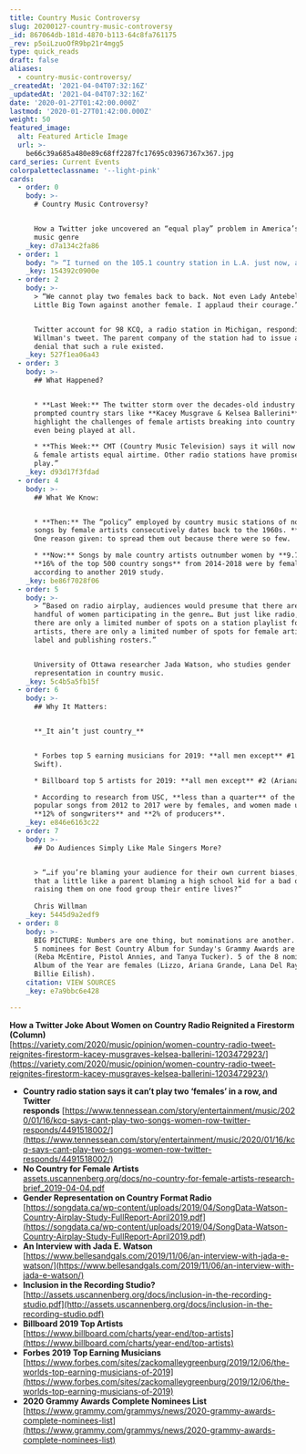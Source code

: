 ```yaml
---
title: Country Music Controversy
slug: 20200127-country-music-controversy
_id: 867064db-181d-4870-b113-64c8fa761175
_rev: p5oiLzuoOfR9bp21r4mgg5
type: quick_reads
draft: false
aliases:
  - country-music-controversy/
_createdAt: '2021-04-04T07:32:16Z'
_updatedAt: '2021-04-04T07:32:16Z'
date: '2020-01-27T01:42:00.000Z'
lastmod: '2020-01-27T01:42:00.000Z'
weight: 50
featured_image:
  alt: Featured Article Image
  url: >-
    be66c39a685a480e89c68ff2287fc17695c03967367x367.jpg
card_series: Current Events
colorpaletteclassname: '--light-pink'
cards:
  - order: 0
    body: >-
      # Country Music Controversy?


      How a Twitter joke uncovered an “equal play” problem in America’s oldest
      music genre
    _key: d7a134c2fa86
  - order: 1
    body: "> “I turned on the 105.1 country station in L.A. just now, and they were playing the new song by Gabby Barrett, and then, without any pause or interruption at all, they went into a\_Kelsea Ballerini\_song. Can’t they get fined for that?”\n\nChris Willman, a music writer for Variety, who tweeted this as a joke about what he says is \"the unspoken country radio rule about not letting one female singer’s voice succeed another.\""
    _key: 154392c0900e
  - order: 2
    body: >-
      > “We cannot play two females back to back. Not even Lady Antebellum or
      Little Big Town against another female. I applaud their courage.”


      Twitter account for 98 KCQ, a radio station in Michigan, responding to
      Willman's tweet. The parent company of the station had to issue a public
      denial that such a rule existed.
    _key: 527f1ea06a43
  - order: 3
    body: >-
      ## What Happened?


      * **Last Week:** The twitter storm over the decades-old industry “policy”
      prompted country stars like **Kacey Musgrave & Kelsea Ballerini** to
      highlight the challenges of female artists breaking into country radio, or
      even being played at all.

      * **This Week:** CMT (Country Music Television) says it will now give male
      & female artists equal airtime. Other radio stations have promised “equal
      play.”
    _key: d93d17f3fdad
  - order: 4
    body: >-
      ## What We Know:


      * **Then:** The “policy” employed by country music stations of not playing
      songs by female artists consecutively dates back to the 1960s. **Why?**
      One reason given: to spread them out because there were so few.

      * **Now:** Songs by male country artists outnumber women by **9.7 to 1**.
      **16% of the top 500 country songs** from 2014-2018 were by females,
      according to another 2019 study.
    _key: be86f7028f06
  - order: 5
    body: >-
      > “Based on radio airplay, audiences would presume that there are only a
      handful of women participating in the genre… But just like radio, where
      there are only a limited number of spots on a station playlist for female
      artists, there are only a limited number of spots for female artists on
      label and publishing rosters.”


      University of Ottawa researcher Jada Watson, who studies gender
      representation in country music.
    _key: 5c4b5a5fb15f
  - order: 6
    body: >-
      ## Why It Matters:


      **_It ain’t just country_**


      * Forbes top 5 earning musicians for 2019: **all men except** #1 (Taylor
      Swift).

      * Billboard top 5 artists for 2019: **all men except** #2 (Ariana Grande).

      * According to research from USC, **less than a quarter** of the 600 most
      popular songs from 2012 to 2017 were by females, and women made up just
      **12% of songwriters** and **2% of producers**.
    _key: e846e6163c22
  - order: 7
    body: >-
      ## Do Audiences Simply Like Male Singers More?


      > “…if you’re blaming your audience for their own current biases, isn’t
      that a little like a parent blaming a high school kid for a bad diet after
      raising them on one food group their entire lives?”  
        
      Chris Willman
    _key: 5445d9a2edf9
  - order: 8
    body: >-
      BIG PICTURE: Numbers are one thing, but nominations are another. 3 of the
      5 nominees for Best Country Album for Sunday's Grammy Awards are women
      (Reba McEntire, Pistol Annies, and Tanya Tucker). 5 of the 8 nominees for
      Album of the Year are females (Lizzo, Ariana Grande, Lana Del Ray, H.E.R &
      Billie Eilish).
    citation: VIEW SOURCES
    _key: e7a9bbc6e428

---
```

**How a Twitter Joke About Women on Country Radio Reignited a Firestorm (Column)**  
[https://variety.com/2020/music/opinion/women-country-radio-tweet-reignites-firestorm-kacey-musgraves-kelsea-ballerini-1203472923/](https://variety.com/2020/music/opinion/women-country-radio-tweet-reignites-firestorm-kacey-musgraves-kelsea-ballerini-1203472923/)

* **Country radio station says it can’t play two ‘females’ in a row, and Twitter responds** [https://www.tennessean.com/story/entertainment/music/2020/01/16/kcq-says-cant-play-two-songs-women-row-twitter-responds/4491518002/](https://www.tennessean.com/story/entertainment/music/2020/01/16/kcq-says-cant-play-two-songs-women-row-twitter-responds/4491518002/)
* **No Country for Female Artists**  
[assets.uscannenberg.org/docs/no-country-for-female-artists-research-brief_2019-04-04.pdf](http://assets.uscannenberg.org/docs/no-country-for-female-artists-research-brief_2019-04-04.pdf)
* **Gender Representation on Country Format Radio**  
[https://songdata.ca/wp-content/uploads/2019/04/SongData-Watson-Country-Airplay-Study-FullReport-April2019.pdf](https://songdata.ca/wp-content/uploads/2019/04/SongData-Watson-Country-Airplay-Study-FullReport-April2019.pdf)
* **An Interview with Jada E. Watson**  
[https://www.bellesandgals.com/2019/11/06/an-interview-with-jada-e-watson/](https://www.bellesandgals.com/2019/11/06/an-interview-with-jada-e-watson/)
* **Inclusion in the Recording Studio?**  
[http://assets.uscannenberg.org/docs/inclusion-in-the-recording-studio.pdf](http://assets.uscannenberg.org/docs/inclusion-in-the-recording-studio.pdf)
* **Billboard 2019 Top Artists**  
[https://www.billboard.com/charts/year-end/top-artists](https://www.billboard.com/charts/year-end/top-artists)
* **Forbes 2019 Top Earning Musicians**  
[https://www.forbes.com/sites/zackomalleygreenburg/2019/12/06/the-worlds-top-earning-musicians-of-2019](https://www.forbes.com/sites/zackomalleygreenburg/2019/12/06/the-worlds-top-earning-musicians-of-2019)
* **2020 Grammy Awards Complete Nominees List**  
[https://www.grammy.com/grammys/news/2020-grammy-awards-complete-nominees-list](https://www.grammy.com/grammys/news/2020-grammy-awards-complete-nominees-list)